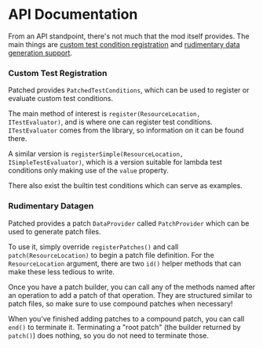 # API Documentation

From an API standpoint, there's not much that the mod itself provides.
The main things are [custom test condition registration](#custom-test-registration) and [rudimentary data generation support](#rudimentary-datagen).

### Custom Test Registration

Patched provides `PatchedTestConditions`, which can be used to register or evaluate custom test conditions.

The main method of interest is `register(ResourceLocation, ITestEvaluator)`, and is where one can register test conditions.
`ITestEvaluator` comes from the library, so information on it can be found there.

A similar version is `registerSimple(ResourceLocation, ISimpleTestEvaluator)`, which is a version suitable for lambda test conditions only making use of the `value` property.

There also exist the builtin test conditions which can serve as examples.

### Rudimentary Datagen

Patched provides a patch `DataProvider` called `PatchProvider` which can be used to generate patch files.

To use it, simply override `registerPatches()` and call `patch(ResourceLocation)` to begin a patch file definition.
For the `ResourceLocation` argument, there are two `id()` helper methods that can make these less tedious to write.

Once you have a patch builder, you can call any of the methods named after an operation to add a patch of that operation. They are structured similar to patch files, so make sure to use compound patches when necessary!

When you've finished adding patches to a compound patch, you can call `end()` to terminate it. Terminating a "root patch" (the builder returned by `patch()`) does nothing, so you do not need to terminate those.